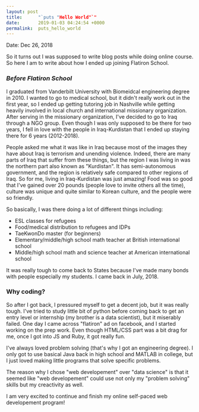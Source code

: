 ```yaml
---
layout: post
title:      "`puts "Hello World"`"
date:       2019-01-03 04:24:54 +0000
permalink:  puts_hello_world
---
```



Date: Dec 26, 2018 

So it turns out I was supposed to write blog posts while doing online course. So here I am to write about how I ended up joining Flatiron School.

### *Before Flatiron School*
I graduated from Vanderbilt University with Biomeidcal engineering degree in 2010. I wanted to go to medical school, but it didn't really work out in the first year, so I ended up getting tutoring job in Nashville while getting heavily involved in local church and international missionary organization. After serving in the missionary organization, I've decided to go to Iraq through a NGO group. Even though I was only supposed to be there for two years, I fell in love with the people in Iraq-Kurdistan that I ended up staying there for 6 years (2012-2018).

People asked me what it was like in Iraq because most of the images they have about Iraq is terrorism and unending violence. Indeed, there are many parts of Iraq that suffer from these things, but the region I was living in was the northern part also known as "Kurdistan". It has semi-autonomous government, and the region is relatively safe compared to other regions of Iraq. So for me, living in Iraq-Kurdistan was just amazing! Food was so good that I've gained over 20 pounds (people love to invite others all the time), culture was unique and quite similar to Korean culture, and the people were so friendly. 

So basically, I was there doing a lot of different things including:
* ESL classes for refugees
* Food/medical distribution to refugees and IDPs
* TaeKwonDo master (for beginners)
* Elementary/middle/high school math teacher at British international school
* Middle/high school math and science teacher at American international school

It was really tough to come back to States because I've made many bonds with people especially my students. I came back in July, 2018. 

### Why coding?
So after I got back, I pressured myself to get a decent job, but it was really tough. I've tried to study little bit of python before coming back to get an entry level or internship (my brother is a data scientist), but it miserably failed. One day I came across "flatiron" ad on facebook, and I started working on the prep work. Even though HTML/CSS part was a bit drag for me, once I got into JS and Ruby, it got really fun. 

I've always loved problem solving (that's why I got an engineering degree). I only got to use basical Java back in high school and MATLAB in college, but I just loved making little programs that solve specific problems. 

The reason why I chose "web developement" over "data science" is that it seemed like "web developement" could use not only my "problem solving" skills but my creactivity as well. 

I am very excited to continue and finish my online self-paced web developement program!

